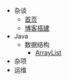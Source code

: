 * 杂谈
	* [首页](/ "Silverados的个人博客")
	* [博客搭建](blog/博客搭建.md "搭建一个博客|Silverados")
* Java
    * 数据结构
		* [ArrayList](/java/datastructure/ArrayList.md "ArrayList详解|Silverados")
* 杂项
* 运维
